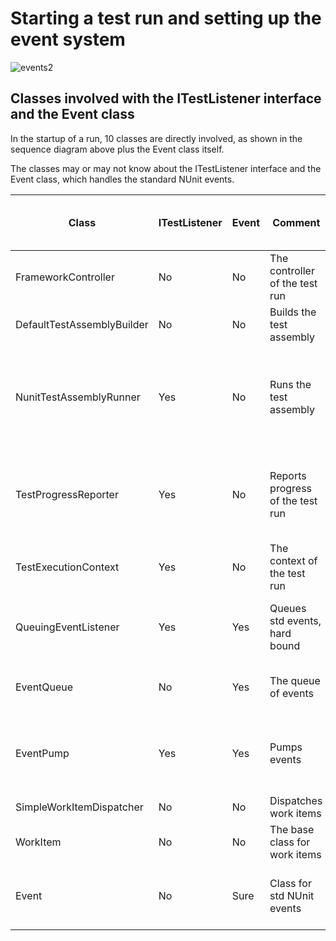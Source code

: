 # Starting a test run and setting up the event system

![events2](https://www.plantuml.com/plantuml/png/ZPJTRk8m48Nl_HIZNYM8xWCWX4f3q2AnRO1eUxboaw5OE7RMdb1u-vNpLuUokxsT-Sx9Z6So3vQueQgGx21oXBtMzAhFZ6Ua3U2Pq2WkVvbAAJJ0BSHRLd938XCbLmHtIyCBVDVc66b5Hak9vivnosZ8BN3FAqafMffRYyMhl3nMGkOjlaZdZqF1KwN406zggEcdT7vLXWCJezyCMhl5KXjgqJJPmdIwSlcri8I8PZQ3p-BuZ5b5GYlN1vwf4STNNMmgh8HwYq-e6hkkeasy7f8rud2iy_5cK8LoLTmGDEpF6vcaAieccrnLlnD5AV55c-EAi5W8MtBA3crTkvVLOeXtO9r-MS5q6kcYr5PGxp6RCSRYBTpFO1cDHZ21o20d37WxYeJJOIponE1UdCSMYOHwio6mPUH4RfYUh8sweVdHxWCmWRNckNiR6uGU36s6SKcmhLHDZ45foBYKhpmxIj-a8uAza8GcP2WjUhftGOTUULCupzm2zCouCsfAgjcczkzSvH9Dq94TaYRRqQX_hKD3XGnLxhTLVp4Wj5Is6slQZUs_o3CI9qxOR7gj6gZdzgAoGBQhz0LPLrGQHu7KFCVclSUTnT-qQUmlW1-62UoG0i-WcTAp-i65IWy6UTxp7w7FU-hxToDBkE5IekmDki3NvC_jnnAjFopShp20LNwZdxmt3bcE_vp3pbrEDygiEHdZL9ThF7qK-T_NtSHhloAb2K6VqBZ417ObPc8lCY0DN45z1e0k9R9Dl7RoUEDjM-WtSpsRBXKddg9Vdz_kJ7sh_QtFTZrwtkuH-p1TzHkoEdq_StTb0ir9HVQ0AgyA-GS0 "events2")

## Classes involved with the ITestListener interface and the Event class

In the startup of a run, 10 classes are directly involved, as shown in the sequence diagram above plus the Event class itself.

The classes may or may not know about the ITestListener interface and the Event class, which handles the standard NUnit events.

|Class|ITestListener|Event|Comment|How to add event listeners|
|---|---|---|---|---|
|FrameworkController|No|No|The controller of the test run|NA|
|DefaultTestAssemblyBuilder|No|No|Builds the test assembly|NA|
|NunitTestAssemblyRunner|Yes|No|Runs the test assembly|Add Run method, Use generic methods, Split public methods|
|TestProgressReporter|Yes|No|Reports progress of the test run|Add more handlers, add methods for other events|
|TestExecutionContext|Yes|No|The context of the test run|Add extra property|
|QueuingEventListener|Yes|Yes|Queues std events, hard bound|Add new similar class for custom events|
|EventQueue|No|Yes|The queue of events|Change to generic class|
|EventPump|Yes|Yes|Pumps events|Change to base class and derived class|
|SimpleWorkItemDispatcher|No|No|Dispatches work items|NA|
|WorkItem|No|No|The base class for work items|
|Event|No|Sure|Class for std NUnit events|Add another class for custom events|

